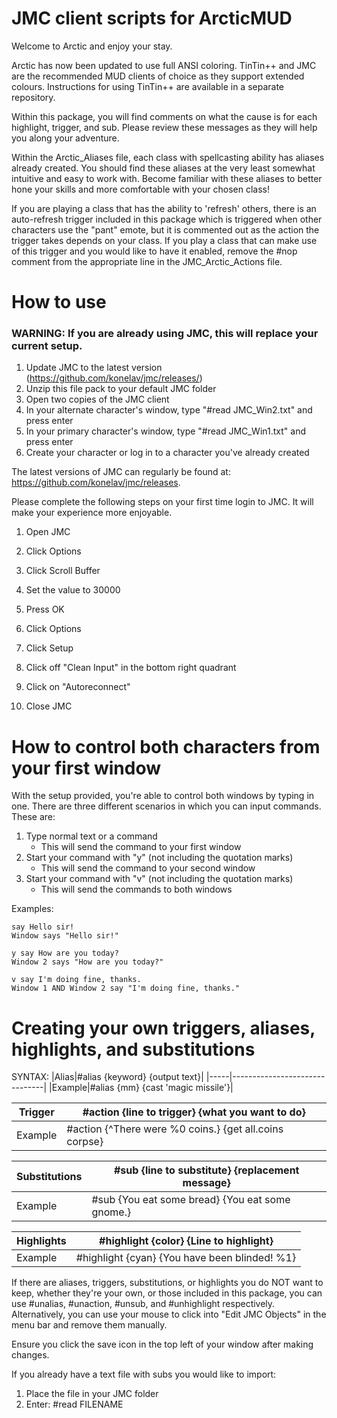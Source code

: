 # JMC client scripts for ArcticMUD
Welcome to Arctic and enjoy your stay.

Arctic has now been updated to use full ANSI coloring. TinTin++ and JMC are
the recommended MUD clients of choice as they support extended colours.
Instructions for using TinTin++ are available in a separate repository.

Within this package, you will find comments on what the cause is for each
highlight, trigger, and sub. Please review these messages as they will help
you along your adventure.

Within the Arctic_Aliases file, each class with spellcasting ability has
aliases already created. You should find these aliases at the very least 
somewhat intuitive and easy to work with. Become familiar with these aliases
to better hone your skills and more comfortable with your chosen class!

If you are playing a class that has the ability to 'refresh' others, there is
an auto-refresh trigger included in this package which is triggered when other
characters use the "pant" emote, but it is commented out as the action the 
trigger takes depends on your class. If you play a class that can make use of 
this trigger and you would like to have it enabled, remove the #nop comment 
from the appropriate line in the JMC_Arctic_Actions file.

# How to use  
### WARNING: If you are already using JMC, this will replace your current setup.

1. Update JMC to the latest version
   (https://github.com/konelav/jmc/releases/)
2. Unzip this file pack to your default JMC folder
3. Open two copies of the JMC client
4. In your alternate character's window, type "#read JMC_Win2.txt" and press
   enter
5. In your primary character's window, type "#read JMC_Win1.txt" and press
   enter
6. Create your character or log in to a character you've already created

The latest versions of JMC can regularly be found at:
https://github.com/konelav/jmc/releases. 

Please complete the following steps on your first time login to JMC. It will
make your experience more enjoyable.

1) Open JMC
2) Click Options
3) Click Scroll Buffer
4) Set the value to 30000
5) Press OK

1) Click Options
2) Click Setup
3) Click off "Clean Input" in the bottom right quadrant
4) Click on "Autoreconnect"
5) Close JMC

# How to control both characters from your first window
With the setup provided, you're able to control both windows by typing in one.
There are three different scenarios in which you can input commands.
These are:
   1) Type normal text or a command
      - This will send the command to your first window
   2) Start your command with "y" (not including the quotation marks)
      - This will send the command to your second window
   3) Start your command with "v" (not including the quotation marks)
      - This will send the commands to both windows

Examples:
```
say Hello sir!
Window says "Hello sir!"
```

```
y say How are you today?
Window 2 says "How are you today?"
```

```
v say I'm doing fine, thanks.
Window 1 AND Window 2 say "I'm doing fine, thanks."
```

# Creating your own triggers, aliases, highlights, and substitutions

SYNTAX:
|Alias|#alias  {keyword} {output text}|
|-----|-------------------------------|
|Example|#alias  {mm} {cast 'magic missile'}|

|Trigger|#action {line to trigger} {what you want to do}|
|-------|-----------------------------------------------|
|Example|#action {^There were %0 coins.}  {get all.coins corpse}|

|Substitutions|#sub {line to substitute} {replacement message}|
|-------------|-----------------------------------------------|
|Example|#sub {You eat some bread} {You eat some gnome.}|

|Highlights|#highlight {color} {Line to highlight}|
|----------|--------------------------------------|
|Example|#highlight {cyan} {You have been blinded! %1}|

If there are aliases, triggers, substitutions, or highlights you do NOT
want to keep, whether they're your own, or those included in this package,
you can use #unalias, #unaction, #unsub, and #unhighlight respectively.
Alternatively, you can use your mouse to click into "Edit JMC Objects"
in the menu bar and remove them manually.


Ensure you click the save icon in the top left of your window after making
changes.

If you already have a text file with subs you would like to import:
1) Place the file in your JMC folder
2) Enter: #read FILENAME
